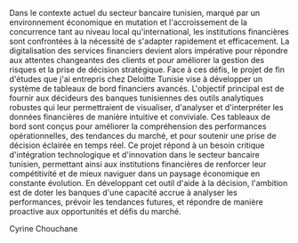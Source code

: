 Dans le contexte actuel du secteur bancaire tunisien, marqué par un environnement économique en mutation et l'accroissement de la concurrence tant au niveau local qu'international, les institutions financières sont confrontées à la nécessité de s'adapter rapidement et efficacement. La digitalisation des services financiers devient alors impérative pour répondre aux attentes changeantes des clients et pour améliorer la gestion des risques et la prise de décision stratégique.
Face à ces défis, le projet de fin d'études que j'ai entrepris chez Deloitte Tunisie vise à développer un système de tableaux de bord financiers avancés. L'objectif principal est de fournir aux décideurs des banques tunisiennes des outils analytiques robustes qui leur permettraient de visualiser, d'analyser et d'interpréter les données financières de manière intuitive et conviviale. Ces tableaux de bord sont conçus pour améliorer la compréhension des performances opérationnelles, des tendances du marché, et pour soutenir une prise de décision éclairée en temps réel.
Ce projet répond à un besoin critique d'intégration technologique et d'innovation dans le secteur bancaire tunisien, permettant ainsi aux institutions financières de renforcer leur compétitivité et de mieux naviguer dans un paysage économique en constante évolution. En développant cet outil d'aide à la décision, l'ambition est de doter les banques d'une capacité accrue à analyser les performances, prévoir les tendances futures, et répondre de manière proactive aux opportunités et défis du marché.

Cyrine Chouchane
